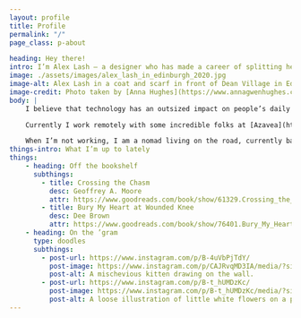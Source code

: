 ```yaml
---
layout: profile
title: Profile
permalink: "/"
page_class: p-about

heading: Hey there!
intro: I’m Alex Lash — a designer who has made a career of splitting her time between semantic markup and user-focused interface design.
image: ./assets/images/alex_lash_in_edinburgh_2020.jpg
image-alt: Alex Lash in a coat and scarf in front of Dean Village in Edinburgh, Scotland.
image-credit: Photo taken by [Anna Hughes](https://www.annagwenhughes.com/)
body: |
    I believe that technology has an outsized impact on people’s daily lives, and am motivated to use it as a tool for good. Since graduating from Tyler School of Art with a Bachelor’s degree in Graphic and Interactive Design, I have had the opportunity to work on many projects with this goal in mind. 

    Currently I work remotely with some incredible folks at [Azavea](https://azavea.com) as a UX and Marketing Designer. In my free time, I have co-organized and co-taught low-cost classes for women of color in tech; taught an Interactive class at my alma mater; helped organize the Philly-based LadyHacks hackathon in 2015 and 2016; and made posters for local non-profit [ProjectMEOW](http://projectmeow.org/). 

    When I’m not working, I am a nomad living on the road, currently based in Europe. In my spare time, I love to draw, play ultimate, cook, and tell my cat what a good boy he is.
things-intro: What I’m up to lately
things: 
    - heading: Off the bookshelf
      subthings:
        - title: Crossing the Chasm
          desc: Geoffrey A. Moore
          attr: https://www.goodreads.com/book/show/61329.Crossing_the_Chasm
        - title: Bury My Heart at Wounded Knee
          desc: Dee Brown
          attr: https://www.goodreads.com/book/show/76401.Bury_My_Heart_at_Wounded_Knee?from_search=true&from_srp=true&qid=cFsMciAYuw&rank=1
    - heading: On the ’gram
      type: doodles
      subthings: 
        - post-url: https://www.instagram.com/p/B-4uVbPjTdY/
          post-image: https://www.instagram.com/p/CAJRvqMD3IA/media/?size=m
          post-alt: A mischevious kitten drawing on the wall.
        - post-url: https://www.instagram.com/p/B-t_hUMDzKc/
          post-image: https://www.instagram.com/p/B-t_hUMDzKc/media/?size=m
          post-alt: A loose illustration of little white flowers on a pink background.
---
```

